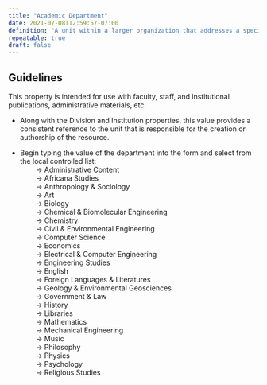 ```yaml
---
title: "Academic Department"
date: 2021-07-08T12:59:57-07:00
definition: "A unit within a larger organization that addresses a specific subject or area of activity."
repeatable: true
draft: false
---
```


## Guidelines
This property is intended for use with faculty, staff, and institutional publications, administrative materials, etc.

- Along with the Division and Institution properties, this value provides a consistent reference to the unit that is responsible for the creation or authorship of the resource.

- Begin typing the value of the department into the form and select from the local controlled list: \
&nbsp;&nbsp;&nbsp;&nbsp;&nbsp;&nbsp;&nbsp;&nbsp;&rarr; Administrative Content \
&nbsp;&nbsp;&nbsp;&nbsp;&nbsp;&nbsp;&nbsp;&nbsp;&rarr; Africana Studies \
&nbsp;&nbsp;&nbsp;&nbsp;&nbsp;&nbsp;&nbsp;&nbsp;&rarr; Anthropology & Sociology \
&nbsp;&nbsp;&nbsp;&nbsp;&nbsp;&nbsp;&nbsp;&nbsp;&rarr; Art \
&nbsp;&nbsp;&nbsp;&nbsp;&nbsp;&nbsp;&nbsp;&nbsp;&rarr; Biology \
&nbsp;&nbsp;&nbsp;&nbsp;&nbsp;&nbsp;&nbsp;&nbsp;&rarr; Chemical & Biomolecular Engineering \
&nbsp;&nbsp;&nbsp;&nbsp;&nbsp;&nbsp;&nbsp;&nbsp;&rarr; Chemistry \
&nbsp;&nbsp;&nbsp;&nbsp;&nbsp;&nbsp;&nbsp;&nbsp;&rarr; Civil & Environmental Engineering \
&nbsp;&nbsp;&nbsp;&nbsp;&nbsp;&nbsp;&nbsp;&nbsp;&rarr; Computer Science \
&nbsp;&nbsp;&nbsp;&nbsp;&nbsp;&nbsp;&nbsp;&nbsp;&rarr; Economics \
&nbsp;&nbsp;&nbsp;&nbsp;&nbsp;&nbsp;&nbsp;&nbsp;&rarr; Electrical & Computer Engineering \
&nbsp;&nbsp;&nbsp;&nbsp;&nbsp;&nbsp;&nbsp;&nbsp;&rarr; Engineering Studies \
&nbsp;&nbsp;&nbsp;&nbsp;&nbsp;&nbsp;&nbsp;&nbsp;&rarr; English \
&nbsp;&nbsp;&nbsp;&nbsp;&nbsp;&nbsp;&nbsp;&nbsp;&rarr; Foreign Languages & Literatures \
&nbsp;&nbsp;&nbsp;&nbsp;&nbsp;&nbsp;&nbsp;&nbsp;&rarr; Geology & Environmental Geosciences \
&nbsp;&nbsp;&nbsp;&nbsp;&nbsp;&nbsp;&nbsp;&nbsp;&rarr; Government & Law \
&nbsp;&nbsp;&nbsp;&nbsp;&nbsp;&nbsp;&nbsp;&nbsp;&rarr; History \
&nbsp;&nbsp;&nbsp;&nbsp;&nbsp;&nbsp;&nbsp;&nbsp;&rarr; Libraries \
&nbsp;&nbsp;&nbsp;&nbsp;&nbsp;&nbsp;&nbsp;&nbsp;&rarr; Mathematics \
&nbsp;&nbsp;&nbsp;&nbsp;&nbsp;&nbsp;&nbsp;&nbsp;&rarr; Mechanical Engineering \
&nbsp;&nbsp;&nbsp;&nbsp;&nbsp;&nbsp;&nbsp;&nbsp;&rarr; Music \
&nbsp;&nbsp;&nbsp;&nbsp;&nbsp;&nbsp;&nbsp;&nbsp;&rarr; Philosophy \
&nbsp;&nbsp;&nbsp;&nbsp;&nbsp;&nbsp;&nbsp;&nbsp;&rarr; Physics \
&nbsp;&nbsp;&nbsp;&nbsp;&nbsp;&nbsp;&nbsp;&nbsp;&rarr; Psychology \
&nbsp;&nbsp;&nbsp;&nbsp;&nbsp;&nbsp;&nbsp;&nbsp;&rarr; Religious Studies
